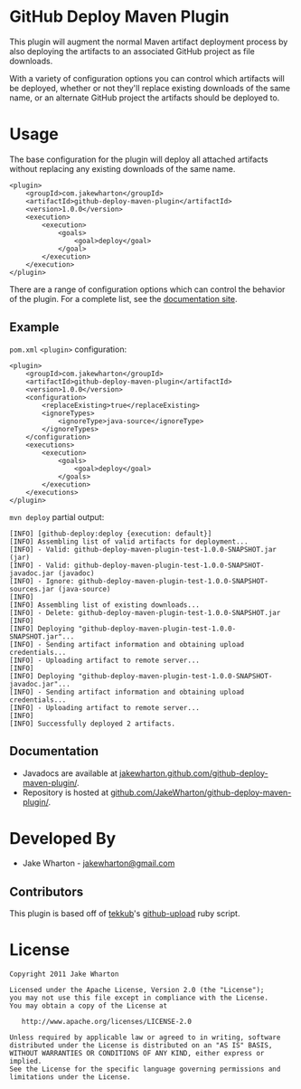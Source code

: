 GitHub Deploy Maven Plugin
==========================

This plugin will augment the normal Maven artifact deployment process by also
deploying the artifacts to an associated GitHub project as file downloads.

With a variety of configuration options you can control which artifacts will be
deployed, whether or not they'll replace existing downloads of the same name,
or an alternate GitHub project the artifacts should be deployed to.



Usage
=====

The base configuration for the plugin will deploy all attached artifacts
without replacing any existing downloads of the same name.

    <plugin>
        <groupId>com.jakewharton</groupId>
        <artifactId>github-deploy-maven-plugin</artifactId>
        <version>1.0.0</version>
        <execution>
            <execution>
                <goals>
                    <goal>deploy</goal>
                </goal>
            </execution>
        </execution>
    </plugin>

There are a range of configuration options which can control the behavior of
the plugin. For a complete list, see the [documentation site][1].


Example
-------

`pom.xml` `<plugin>` configuration:

    <plugin>
        <groupId>com.jakewharton</groupId>
        <artifactId>github-deploy-maven-plugin</artifactId>
        <version>1.0.0</version>
        <configuration>
            <replaceExisting>true</replaceExisting>
            <ignoreTypes>
                <ignoreType>java-source</ignoreType>
            </ignoreTypes>
        </configuration>
        <executions>
            <execution>
                <goals>
                    <goal>deploy</goal>
                </goals>
            </execution>
        </executions>
    </plugin>

`mvn deploy` partial output:

    [INFO] [github-deploy:deploy {execution: default}]
    [INFO] Assembling list of valid artifacts for deployment...
    [INFO] - Valid: github-deploy-maven-plugin-test-1.0.0-SNAPSHOT.jar (jar)
    [INFO] - Valid: github-deploy-maven-plugin-test-1.0.0-SNAPSHOT-javadoc.jar (javadoc)
    [INFO] - Ignore: github-deploy-maven-plugin-test-1.0.0-SNAPSHOT-sources.jar (java-source)
    [INFO] 
    [INFO] Assembling list of existing downloads...
    [INFO] - Delete: github-deploy-maven-plugin-test-1.0.0-SNAPSHOT.jar
    [INFO] 
    [INFO] Deploying "github-deploy-maven-plugin-test-1.0.0-SNAPSHOT.jar"...
    [INFO] - Sending artifact information and obtaining upload credentials...
    [INFO] - Uploading artifact to remote server...
    [INFO] 
    [INFO] Deploying "github-deploy-maven-plugin-test-1.0.0-SNAPSHOT-javadoc.jar"...
    [INFO] - Sending artifact information and obtaining upload credentials...
    [INFO] - Uploading artifact to remote server...
    [INFO] 
    [INFO] Successfully deployed 2 artifacts.


Documentation
-------------

 * Javadocs are available at [jakewharton.github.com/github-deploy-maven-plugin/][1].
 * Repository is hosted at [github.com/JakeWharton/github-deploy-maven-plugin/][2].



Developed By
============

* Jake Wharton - <jakewharton@gmail.com>


Contributors
------------

This plugin is based off of [tekkub][3]'s [github-upload][4] ruby script.



License
=======

    Copyright 2011 Jake Wharton

    Licensed under the Apache License, Version 2.0 (the "License");
    you may not use this file except in compliance with the License.
    You may obtain a copy of the License at

       http://www.apache.org/licenses/LICENSE-2.0

    Unless required by applicable law or agreed to in writing, software
    distributed under the License is distributed on an "AS IS" BASIS,
    WITHOUT WARRANTIES OR CONDITIONS OF ANY KIND, either express or implied.
    See the License for the specific language governing permissions and
    limitations under the License.




 [1]: http://jakewharton.github.com/github-deploy-maven-plugin/
 [2]: https://github.com/JakeWharton/github-deploy-maven-plugin/
 [3]: https://github.com/tekkub/
 [4]: https://github.com/tekkub/github-upload/
